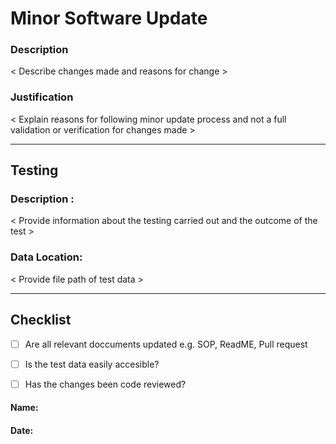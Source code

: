 # Minor Software Update 

### Description 

< Describe changes made and reasons for change > 


### Justification 

< Explain reasons for following minor update process and not a full validation or verification for changes made >
  

_________________________________________________________________________________________________________________________________________


## Testing

### Description :

< Provide information about the testing carried out and the outcome of the test >

### Data Location:

< Provide file path of test data >


___________________________________________________________________________________________________________________________________________
## Checklist
- [ ] Are all relevant doccuments updated e.g. SOP, ReadME, Pull request 
- [ ] Is the test data easily accesible? 
- [ ] Has the changes been code reviewed? 



#### Name:
#### Date:
